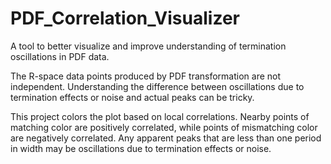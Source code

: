 # PDF_Correlation_Visualizer
A tool to better visualize and improve understanding of termination oscillations in PDF data.

The R-space data points produced by PDF transformation are not independent. Understanding the difference between oscillations due to termination effects or noise and actual peaks can be tricky.

This project colors the plot based on local correlations. Nearby points of matching color are positively correlated, while points of mismatching color are negatively correlated. Any apparent peaks that are less than one period in width may be oscillations due to termination effects or noise.
